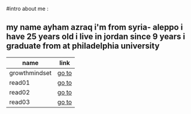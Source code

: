 #intro about me :

## my name ayham azraq i'm from syria- aleppo i have 25 years old i live in jordan since 9 years i graduate from at philadelphia university

|  name | link |
------------| -------------
| growthmindset| [go to](https://ayhamazraq.github.io/reading-notes/growthmindset) |
|read01        | [go to ](https://ayhamazraq.github.io/reading-notes/read01)        |
|read02        | [go to](https://ayhamazraq.github.io/reading-notes/read02)        |
|read03        | [go to](https://ayhamazraq.github.io/reading-notes/read03)        |


